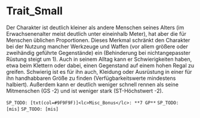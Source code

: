 # Trait_Small

Der Charakter ist deutlich kleiner als andere Menschen seines Alters (im Erwachsenenalter meist deutlich unter eineinhalb Meter), hat aber die für Menschen üblichen Proportionen. Dieses Merkmal schränkt den Charakter bei der Nutzung mancher Werkzeuge und Waffen (vor allem größere oder zweihändig geführte Gegenstände) ein (Behinderung bei nichtangepasster Rüstung steigt um 1). Auch in seinem Alltag kann er Schwierigkeiten haben, etwa beim Klettern oder dabei, einen Gegenstand auf einem hohen Regal zu greifen. Schwierig ist es für ihn auch, Kleidung oder Ausrüstung in einer für ihn handhabbaren Größe zu finden (Verfügbarkeitswerte mindestens halbiert). Außerdem kann er deutlich weniger schnell rennen als seine Mitmenschen (GS -2) und ist weniger stark (ST-Höchstwert -2).

`SP_TODO: [txt(col=#9F9F9F)]<lc>Misc_Bonus</lc>: **7 GP**`
`SP_TODO: [mis]`
`SP_TODO: [mis]`